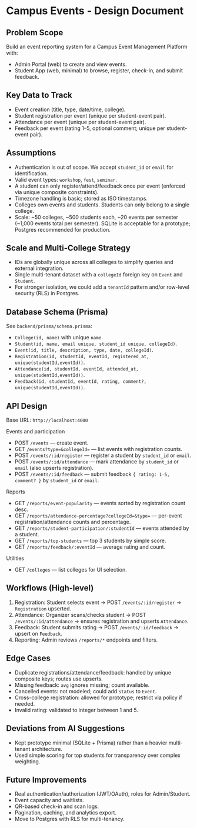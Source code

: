 # Campus Events - Design Document

## Problem Scope
Build an event reporting system for a Campus Event Management Platform with:
- Admin Portal (web) to create and view events.
- Student App (web, minimal) to browse, register, check-in, and submit feedback.

## Key Data to Track
- Event creation (title, type, date/time, college).
- Student registration per event (unique per student-event pair).
- Attendance per event (unique per student-event pair).
- Feedback per event (rating 1–5, optional comment; unique per student-event pair).

## Assumptions
- Authentication is out of scope. We accept `student_id` or `email` for identification.
- Valid event types: `workshop`, `fest`, `seminar`.
- A student can only register/attend/feedback once per event (enforced via unique composite constraints).
- Timezone handling is basic; stored as ISO timestamps.
- Colleges own events and students. Students can only belong to a single college.
- Scale: ~50 colleges, ~500 students each, ~20 events per semester (~1,000 events total per semester). SQLite is acceptable for a prototype; Postgres recommended for production.

## Scale and Multi-College Strategy
- IDs are globally unique across all colleges to simplify queries and external integration.
- Single multi-tenant dataset with a `collegeId` foreign key on `Event` and `Student`.
- For stronger isolation, we could add a `tenantId` pattern and/or row-level security (RLS) in Postgres.

## Database Schema (Prisma)
See `backend/prisma/schema.prisma`:
- `College(id, name)` with unique `name`.
- `Student(id, name, email unique, student_id unique, collegeId)`.
- `Event(id, title, description, type, date, collegeId)`.
- `Registration(id, studentId, eventId, registered_at, unique(studentId,eventId))`.
- `Attendance(id, studentId, eventId, attended_at, unique(studentId,eventId))`.
- `Feedback(id, studentId, eventId, rating, comment?, unique(studentId,eventId))`.

## API Design
Base URL: `http://localhost:4000`

Events and participation
- POST `/events` — create event.
- GET `/events?type=&collegeId=` — list events with registration counts.
- POST `/events/:id/register` — register a student by `student_id` or `email`.
- POST `/events/:id/attendance` — mark attendance by `student_id` or `email` (also upserts registration).
- POST `/events/:id/feedback` — submit feedback `{ rating: 1-5, comment? }` by `student_id` or `email`.

Reports
- GET `/reports/event-popularity` — events sorted by registration count desc.
- GET `/reports/attendance-percentage?collegeId=&type=` — per-event registration/attendance counts and percentage.
- GET `/reports/student-participation/:studentId` — events attended by a student.
- GET `/reports/top-students` — top 3 students by simple score.
- GET `/reports/feedback/:eventId` — average rating and count.

Utilities
- GET `/colleges` — list colleges for UI selection.

## Workflows (High-level)
1) Registration: Student selects event → POST `/events/:id/register` → `Registration` upserted.
2) Attendance: Organizer scans/checks student → POST `/events/:id/attendance` → ensures registration and upserts `Attendance`.
3) Feedback: Student submits rating → POST `/events/:id/feedback` → upsert on `Feedback`.
4) Reporting: Admin reviews `/reports/*` endpoints and filters.

## Edge Cases
- Duplicate registrations/attendance/feedback: handled by unique composite keys; routes use upserts.
- Missing feedback: `avg` ignores missing; count available.
- Cancelled events: not modeled; could add `status` to `Event`.
- Cross-college registration: allowed for prototype; restrict via policy if needed.
- Invalid rating: validated to integer between 1 and 5.

## Deviations from AI Suggestions
- Kept prototype minimal (SQLite + Prisma) rather than a heavier multi-tenant architecture.
- Used simple scoring for top students for transparency over complex weighting.

## Future Improvements
- Real authentication/authorization (JWT/OAuth), roles for Admin/Student.
- Event capacity and waitlists.
- QR-based check-in and scan logs.
- Pagination, caching, and analytics export.
- Move to Postgres with RLS for multi-tenancy.
